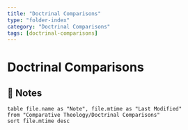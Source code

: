 ```yaml
---
title: "Doctrinal Comparisons"
type: "folder-index"
category: "Doctrinal Comparisons"
tags: [doctrinal-comparisons]
---
```


# Doctrinal Comparisons

## 📄 Notes
```dataview
table file.name as "Note", file.mtime as "Last Modified"
from "Comparative Theology/Doctrinal Comparisons"
sort file.mtime desc
```
